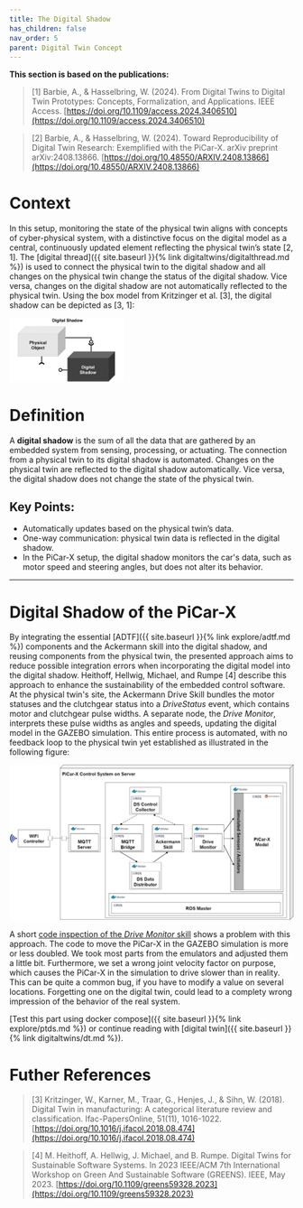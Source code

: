 ```yaml
---
title: The Digital Shadow
has_children: false
nav_order: 5
parent: Digital Twin Concept
---
```


**This section is based on the publications:**
>[1] Barbie, A., & Hasselbring, W. (2024). From Digital Twins to Digital Twin Prototypes: Concepts, Formalization, and Applications. IEEE Access. [https://doi.org/10.1109/access.2024.3406510](https://doi.org/10.1109/access.2024.3406510)

>[2] Barbie, A., & Hasselbring, W. (2024). Toward Reproducibility of Digital Twin Research: Exemplified with the PiCar-X. arXiv preprint arXiv:2408.13866. [https://doi.org/10.48550/ARXIV.2408.13866](https://doi.org/10.48550/ARXIV.2408.13866)

# Context
In this setup, monitoring the state of the physical twin aligns with concepts of cyber-physical system, with a distinctive focus on the digital model as a central, continuously updated element reflecting the physical twin’s state [2, 1]. The [digital thread]({{ site.baseurl }}{% link digitaltwins/digitalthread.md %}) is used to connect the physical twin to the digital shadow and all changes on the physical twin change the status of the digital shadow. Vice versa, changes on the digital shadow are not automatically reflected to the physical twin. Using the box model from Kritzinger et al. [3], the digital shadow can be depicted as [3, 1]:

<img src="../assets/images/DigitalShadow-Boxes.jpg" width="40%" style="margin: 0 auto;" />

# Definition

A **digital shadow** is the sum of all the data that are gathered by an embedded system from sensing, processing, or actuating. The connection from a physical twin to its digital shadow is automated. Changes on the physical twin are reflected to the digital shadow automatically. Vice versa, the digital shadow does not change the state of the physical twin.

## Key Points:
- Automatically updates based on the physical twin’s data.
- One-way communication: physical twin data is reflected in the digital shadow.
- In the PiCar-X setup, the digital shadow monitors the car's data, such as motor speed and steering angles, but does not alter its behavior.

---

# Digital Shadow of the PiCar-X
By integrating the essential [ADTF]({{ site.baseurl }}{% link explore/adtf.md %}) components and the Ackermann skill into the digital shadow, and reusing components from the physical twin, the presented approach aims to reduce possible integration errors when incorporating the digital model into the digital shadow. Heithoff, Hellwig, Michael, and Rumpe [4] describe this approach to enhance the sustainability of the embedded control software. At the physical twin's site, the Ackermann Drive Skill bundles the motor statuses and the clutchgear status into a *DriveStatus* event, which contains motor and clutchgear pulse widths. A separate node, the *Drive Monitor*, interprets these pulse widths as angles and speeds, updating the digital model in the GAZEBO simulation. This entire process is automated, with no feedback loop to the physical twin yet established as illustrated in the following figure:

![Digital Shadow](../assets/images/picarx-ds.png "Setup of the Digital Shadow") 

A short [code inspection of the *Drive Monitor* skill](https://github.com/cau-se/ARCHES-PiCar-X/blob/main/PiCar-X/ros/skills/ackermann_drive/nodes/ackermann_monitor_ds.py) shows a problem with this approach. The code to move the PiCar-X in the GAZEBO simulation is more or less doubled. We took most parts from the emulators and adjusted them a little bit. Furthermore, we set a wrong joint velocity factor on purpose, which causes the PiCar-X in the simulation to drive slower than in reality. This can be quite a common bug, if you have to modify a value on several locations. Forgetting one on the digital twin, could lead to a complety wrong impression of the behavior of the real system.

[Test this part using docker compose]({{ site.baseurl }}{% link explore/ptds.md %}) or continue reading with [digital twin]({{ site.baseurl }}{% link digitaltwins/dt.md %}).

# Futher References
>[3] Kritzinger, W., Karner, M., Traar, G., Henjes, J., & Sihn, W. (2018). Digital Twin in manufacturing: A categorical literature review and classification. Ifac-PapersOnline, 51(11), 1016-1022. [https://doi.org/10.1016/j.ifacol.2018.08.474](https://doi.org/10.1016/j.ifacol.2018.08.474)

>[4] M. Heithoff, A. Hellwig, J. Michael, and B. Rumpe. Digital Twins for Sustainable Software Systems. In 2023 IEEE/ACM 7th International Workshop on Green And Sustainable Software (GREENS). IEEE, May 2023. [https://doi.org/10.1109/greens59328.2023](https://doi.org/10.1109/greens59328.2023)